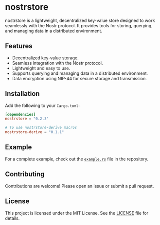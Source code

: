 # nostrstore  

nostrstore is a lightweight, decentralized key-value store designed to work seamlessly with the Nostr protocol. It provides tools for storing, querying, and managing data in a distributed environment.

## Features

- Decentralized key-value storage.
- Seamless integration with the Nostr protocol.
- Lightweight and easy to use.
- Supports querying and managing data in a distributed environment.
- Data encryption using NIP-44 for secure storage and transmission.

## Installation

Add the following to your `Cargo.toml`:

```toml
[dependencies]
nostrstore = "0.2.3"

# To use nostrstore-derive macros
nostrstore-derive = "0.1.1"
```

## Example

For a complete example, check out the [`example.rs`](./src/bin/example.rs) file in the repository.

## Contributing

Contributions are welcome! Please open an issue or submit a pull request.

## License

This project is licensed under the MIT License. See the [LICENSE](./LICENSE) file for details.